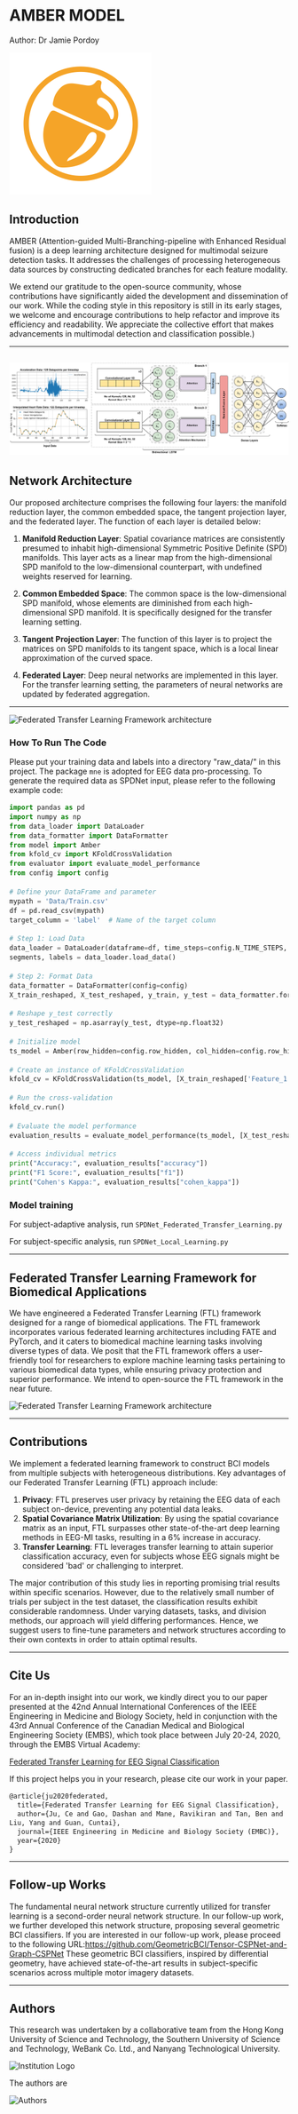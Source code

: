 # AMBER MODEL
Author: Dr Jamie Pordoy

![Federated Transfer Learning Framework architecture](Amber_Icon.png)


## Introduction
AMBER (Attention-guided Multi-Branching-pipeline with Enhanced Residual fusion) is a deep learning architecture designed for multimodal seizure detection tasks. It addresses the challenges of processing heterogeneous data sources by constructing dedicated branches for each feature modality. 

We extend our gratitude to the open-source community, whose contributions have significantly aided the development and dissemination of our work. While the coding style in this repository is still in its early stages, we welcome and encourage contributions to help refactor and improve its efficiency and readability. We appreciate the collective effort that makes advancements in multimodal detection and classification possible.)

---
![Federated Transfer Learning Framework architecture](Images/AMBER.png)
---


## Network Architecture


Our proposed architecture comprises the following four layers: the manifold reduction layer, the common embedded space, the tangent projection layer, and the federated layer. The function of each layer is detailed below:

1. **Manifold Reduction Layer**: Spatial covariance matrices are consistently presumed to inhabit high-dimensional Symmetric Positive Definite (SPD) manifolds. This layer acts as a linear map from the high-dimensional SPD manifold to the low-dimensional counterpart, with undefined weights reserved for learning.

2. **Common Embedded Space**: The common space is the low-dimensional SPD manifold, whose elements are diminished from each high-dimensional SPD manifold. It is specifically designed for the transfer learning setting.

3. **Tangent Projection Layer**: The function of this layer is to project the matrices on SPD manifolds to its tangent space, which is a local linear approximation of the curved space.

4. **Federated Layer**: Deep neural networks are implemented in this layer. For the transfer learning setting, the parameters of neural networks are updated by federated aggregation.

---
![Federated Transfer Learning Framework architecture](https://github.com/jpordoy/AMBER/blob/master/Images/model_plot.png)


### How To Run The Code
Please put your training data and labels into a directory "raw_data/" in this project.
The package `mne` is adopted for EEG data pro-processing. To generate the required data as SPDNet input, please refer to the following example code: 

```python        
import pandas as pd
import numpy as np
from data_loader import DataLoader
from data_formatter import DataFormatter
from model import Amber
from kfold_cv import KFoldCrossValidation
from evaluator import evaluate_model_performance
from config import config

# Define your DataFrame and parameter
mypath = 'Data/Train.csv'
df = pd.read_csv(mypath)
target_column = 'label'  # Name of the target column

# Step 1: Load Data
data_loader = DataLoader(dataframe=df, time_steps=config.N_TIME_STEPS, step=config.step, target_column=target_column)
segments, labels = data_loader.load_data()

# Step 2: Format Data
data_formatter = DataFormatter(config=config)
X_train_reshaped, X_test_reshaped, y_train, y_test = data_formatter.format_data(segments, labels)

# Reshape y_test correctly
y_test_reshaped = np.asarray(y_test, dtype=np.float32)

# Initialize model
ts_model = Amber(row_hidden=config.row_hidden, col_hidden=config.row_hidden, num_classes=config.N_CLASSES)

# Create an instance of KFoldCrossValidation
kfold_cv = KFoldCrossValidation(ts_model, [X_train_reshaped['Feature_1'], X_train_reshaped['Feature_2']], y_train)

# Run the cross-validation
kfold_cv.run()

# Evaluate the model performance
evaluation_results = evaluate_model_performance(ts_model, [X_test_reshaped['Feature_1'], X_test_reshaped['Feature_2']], y_test_reshaped)

# Access individual metrics
print("Accuracy:", evaluation_results["accuracy"])
print("F1 Score:", evaluation_results["f1"])
print("Cohen's Kappa:", evaluation_results["cohen_kappa"])

```

### Model training

For subject-adaptive analysis, run `SPDNet_Federated_Transfer_Learning.py `

For subject-specific analysis, run `SPDNet_Local_Learning.py`

---

## Federated Transfer Learning Framework for Biomedical Applications

We have engineered a Federated Transfer Learning (FTL) framework designed for a range of biomedical applications. The FTL framework incorporates various federated learning architectures including FATE and PyTorch, and it caters to biomedical machine learning tasks involving diverse types of data. We posit that the FTL framework offers a user-friendly tool for researchers to explore machine learning tasks pertaining to various biomedical data types, while ensuring privacy protection and superior performance. We intend to open-source the FTL framework in the near future.

![Federated Transfer Learning Framework architecture](Images/mdoel_plot.png)

---

## Contributions

We implement a federated learning framework to construct BCI models from multiple subjects with heterogeneous distributions. Key advantages of our Federated Transfer Learning (FTL) approach include:

1. **Privacy**: FTL preserves user privacy by retaining the EEG data of each subject on-device, preventing any potential data leaks.
2. **Spatial Covariance Matrix Utilization**: By using the spatial covariance matrix as an input, FTL surpasses other state-of-the-art deep learning methods in EEG-MI tasks, resulting in a 6% increase in accuracy.
3. **Transfer Learning**: FTL leverages transfer learning to attain superior classification accuracy, even for subjects whose EEG signals might be considered 'bad' or challenging to interpret.

The major contribution of this study lies in reporting promising trial results within specific scenarios. However, due to the relatively small number of trials per subject in the test dataset, the classification results exhibit considerable randomness. Under varying datasets, tasks, and division methods, our approach will yield differing performances. Hence, we suggest users to fine-tune parameters and network structures according to their own contexts in order to attain optimal results.

---


## Cite Us

For an in-depth insight into our work, we kindly direct you to our paper presented at the 42nd Annual International Conferences of the IEEE Engineering in Medicine and Biology Society, held in conjunction with the 43rd Annual Conference of the Canadian Medical and Biological Engineering Society (EMBS), which took place between July 20-24, 2020, through the EMBS Virtual Academy:

[Federated Transfer Learning for EEG Signal Classification](https://arxiv.org/abs/2004.12321)

If this project helps you in your research, please cite our work in your paper.

```
@article{ju2020federated,
  title={Federated Transfer Learning for EEG Signal Classification},
  author={Ju, Ce and Gao, Dashan and Mane, Ravikiran and Tan, Ben and Liu, Yang and Guan, Cuntai},
  journal={IEEE Engineering in Medicine and Biology Society (EMBC)},
  year={2020}
}
```
---

## Follow-up Works

The fundamental neural network structure currently utilized for transfer learning is a second-order neural network structure. In our follow-up work, we further developed this network structure, proposing several geometric BCI classifiers. If you are interested in our follow-up work, please proceed to the following URL:https://github.com/GeometricBCI/Tensor-CSPNet-and-Graph-CSPNet These geometric BCI classifiers, inspired by differential geometry, have achieved state-of-the-art results in subject-specific scenarios across multiple motor imagery datasets.

---

## Authors

This research was undertaken by a collaborative team from the Hong Kong University of Science and Technology, the Southern University of Science and Technology, WeBank Co. Ltd., and Nanyang Technological University.

![Institution Logo](https://github.com/DashanGao/Federated-Transfer-Leraning-for-EEG/blob/master/imgs/institution_logo.png)

The authors are

![Authors](https://github.com/DashanGao/Federated-Transfer-Leraning-for-EEG/blob/master/imgs/authors_embc.png)


